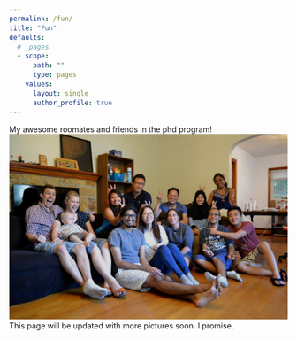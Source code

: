 ```yaml
---
permalink: /fun/
title: "Fun"
defaults:
  # _pages
  - scope:
      path: ""
      type: pages
    values:
      layout: single
      author_profile: true
---
```

My awesome roomates and friends in the phd program!
![](/assets/images/GBCB.jpg)
This page will be updated with more pictures soon. I promise.
